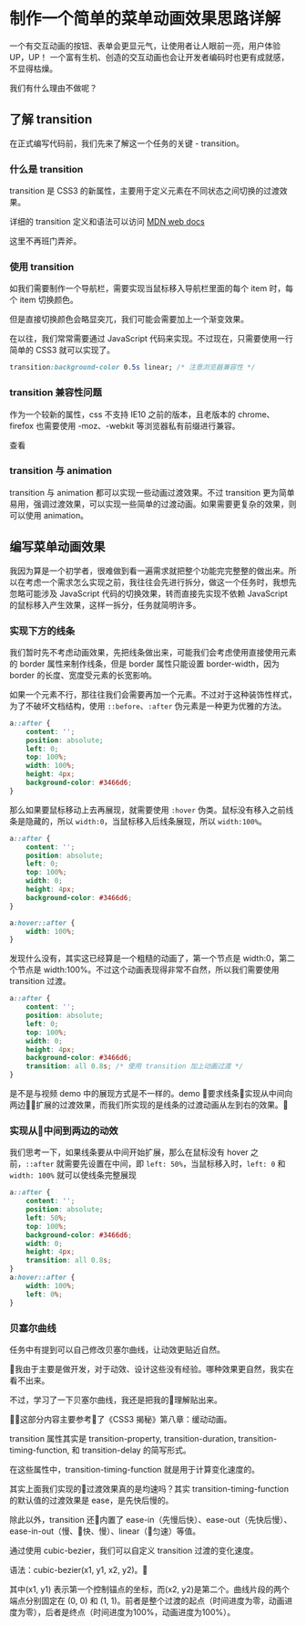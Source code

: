 # 制作一个简单的菜单动画效果思路详解

一个有交互动画的按钮、表单会更显元气，让使用者让人眼前一亮，用户体验 UP，UP！
一个富有生机、创造的交互动画也会让开发者编码时也更有成就感，不显得枯燥。

我们有什么理由不做呢？

## 了解 transition

在正式编写代码前，我们先来了解这一个任务的关键 - transition。

### 什么是 transition

transition 是 CSS3 的新属性，主要用于定义元素在不同状态之间切换的过渡效果。

详细的 transition 定义和语法可以访问 [MDN web docs](https://developer.mozilla.org/zh-CN/docs/Web/CSS/transition)

这里不再班门弄斧。

### 使用 transition

如我们需要制作一个导航栏，需要实现当鼠标移入导航栏里面的每个 item 时，每个 item 切换颜色。

但是直接切换颜色会略显突兀，我们可能会需要加上一个渐变效果。

在以往，我们常常需要通过 JavaScript 代码来实现。不过现在，只需要使用一行简单的 CSS3 就可以实现了。

```css
transition:background-color 0.5s linear; /* 注意浏览器兼容性 */
```

### transition 兼容性问题

作为一个较新的属性，css 不支持 IE10 之前的版本，且老版本的 chrome、firefox 也需要使用 -moz、-webkit 等浏览器私有前缀进行兼容。

查看

### transition 与 animation

transition 与 animation 都可以实现一些动画过渡效果。不过 transition 更为简单易用，强调过渡效果，可以实现一些简单的过渡动画。如果需要更复杂的效果，则可以使用 animation。

## 编写菜单动画效果

我因为算是一个初学者，很难做到看一遍需求就把整个功能完完整整的做出来。所以在考虑一个需求怎么实现之前，我往往会先进行拆分，做这一个任务时，我想先忽略可能涉及 JavaScript 代码的切换效果，转而直接先实现不依赖 JavaScript 的鼠标移入产生效果，这样一拆分，任务就简明许多。

### 实现下方的线条

我们暂时先不考虑动画效果，先把线条做出来，可能我们会考虑使用直接使用元素的 border 属性来制作线条，但是 border 属性只能设置 border-width，因为 border 的长度、宽度受元素的长宽影响。

如果一个元素不行，那往往我们会需要再加一个元素。不过对于这种装饰性样式，为了不破坏文档结构，使用 `::before`、`:after` 伪元素是一种更为优雅的方法。

```css
a::after {
    content: '';
    position: absolute;
    left: 0;
    top: 100%;
    width: 100%;
    height: 4px;
    background-color: #3466d6;
}
```

那么如果要鼠标移动上去再展现，就需要使用 `:hover` 伪类。鼠标没有移入之前线条是隐藏的，所以 `width:0`，当鼠标移入后线条展现，所以 `width:100%`。

```css
a::after {
    content: '';
    position: absolute;
    left: 0;
    top: 100%;
    width: 0;
    height: 4px;
    background-color: #3466d6;
}

a:hover::after {
    width: 100%;
}
```

发现什么没有，其实这已经算是一个粗糙的动画了，第一个节点是 width:0，第二个节点是 width:100%。不过这个动画表现得非常不自然，所以我们需要使用 transition 过渡。

```css
a::after {
    content: '';
    position: absolute;
    left: 0;
    top: 100%;
    width: 0;
    height: 4px;
    background-color: #3466d6;
    transition: all 0.8s; /* 使用 transition 加上动画过渡 */
}
```

是不是与视频 demo 中的展现方式是不一样的。demo 要求线条实现从中间向两边扩展的过渡效果，而我们所实现的是线条的过渡动画从左到右的效果。

### 实现从中间到两边的动效

我们思考一下，如果线条要从中间开始扩展，那么在鼠标没有 hover 之前，`::after` 就需要先设置在中间，即 `left: 50%`，当鼠标移入时，`left: 0` 和 `width: 100%` 就可以使线条完整展现

```css
a::after {
    content: '';
    position: absolute;
    left: 50%;
    top: 100%;
    background-color: #3466d6;
    width: 0;
    height: 4px;
    transition: all 0.8s;
}
a:hover::after {
    width: 100%;
    left: 0%;
}
```

### 贝塞尔曲线

任务中有提到可以自己修改贝塞尔曲线，让动效更贴近自然。

我由于主要是做开发，对于动效、设计这些没有经验。哪种效果更自然，我实在看不出来。

不过，学习了一下贝塞尔曲线，我还是把我的理解贴出来。

这部分内容主要参考了《CSS3 揭秘》第八章：缓动动画。

transition 属性其实是 transition-property, transition-duration, transition-timing-function, 和 transition-delay 的简写形式。

在这些属性中，transition-timing-function 就是用于计算变化速度的。

其实上面我们实现的过渡效果真的是均速吗？其实 transition-timing-function 的默认值的过渡效果是 ease，是先快后慢的。

除此以外，transition 还内置了 ease-in（先慢后快）、ease-out（先快后慢）、ease-in-out（慢、快、慢）、linear（匀速）等值。

通过使用 cubic-bezier，我们可以自定义 transition 过渡的变化速度。

语法：cubic-bezier(x1, y1, x2, y2)。

其中(x1, y1) 表示第一个控制锚点的坐标，而(x2, y2)是第二个。曲线片段的两个端点分别固定在 (0, 0) 和 (1, 1)。前者是整个过渡的起点（时间进度为零，动画进度为零），后者是终点（时间进度为100%，动画进度为100%）。